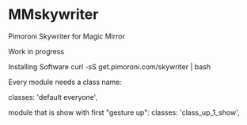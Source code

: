 # MMskywriter
 Pimoroni Skywriter for Magic Mirror
 
 Work in progress
 
 
Installing Software
curl -sS get.pimoroni.com/skywriter | bash

Every module needs a class name:

classes: 'default everyone',

module that is show with first "gesture up":
classes: 'class_up_1_show',
